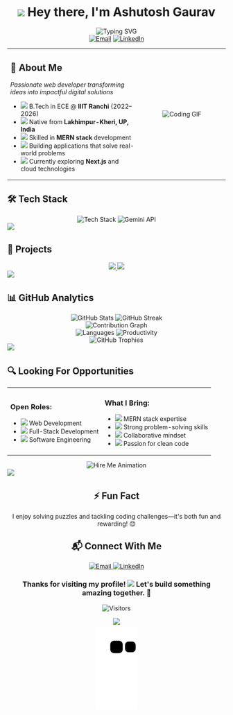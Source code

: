 # <div align="center"> <img src="https://media.giphy.com/media/hvRJCLFzcasrR4ia7z/giphy.gif" width="30px"/> Hey there, I'm Ashutosh Gaurav</div>

<div align="center">
  <img src="https://readme-typing-svg.demolab.com?font=Fira+Code&pause=1000&width=435&lines=MERN+Stack+Developer;Web+Development+Enthusiast;Problem+Solver;Always+Learning+New+Tech" alt="Typing SVG" />
</div>

<div align="center">
  <a href="mailto:ashu00665@gmail.com"><img src="https://img.shields.io/badge/Email-ashu00665%40gmail.com-D14836?style=for-the-badge&logo=gmail&logoColor=white" alt="Email"></a>
  <a href="https://www.linkedin.com/in/ashutosh-gaurav-2abba7215/"><img src="https://img.shields.io/badge/LinkedIn-Ashutosh%20Gaurav-0077B5?style=for-the-badge&logo=linkedin&logoColor=white" alt="LinkedIn"></a>
</div>

<table border="0" cellspacing="0" cellpadding="0">
  <tr>
    <td valign="top" width="60%">
      <h2>💫 About Me</h2>
      <p><em>Passionate web developer transforming ideas into impactful digital solutions</em></p>
      <ul>
        <li><img src="https://media.giphy.com/media/WUlplcMpOCEmTGBtBW/giphy.gif" width="20"> B.Tech in ECE @ <strong>IIIT Ranchi</strong> (2022–2026)</li>
        <li><img src="https://media.giphy.com/media/hVxJUqWXVrCGTDpnVU/giphy.gif" width="20"> Native from <strong>Lakhimpur-Kheri, UP, India</strong></li>
        <li><img src="https://media.giphy.com/media/jRf5fsn8G6YaogAWxn/giphy.gif" width="20"> Skilled in <strong>MERN stack</strong> development</li>
        <li><img src="https://media.giphy.com/media/LmNwrBhejkK9EFP504/giphy.gif" width="20"> Building applications that solve real-world problems</li>
        <li><img src="https://media.giphy.com/media/lP8xu5t2DLGG045H8F/giphy.gif" width="20"> Currently exploring <strong>Next.js</strong> and cloud technologies</li>
      </ul>
    </td>
    <td align="center" width="40%">
      <img src="https://media.giphy.com/media/qgQUggAC3Pfv687qPC/giphy.gif" width="100%" alt="Coding GIF" />
    </td>
  </tr>
</table>

## 🛠️ Tech Stack
<div align="center">
  <img src="https://skillicons.dev/icons?i=c,cpp,javascript,typescript,html,css,java,react,nextjs,nodejs,express,mongodb,prisma,git,github,vscode,postman&theme=dark&perline=9" alt="Tech Stack" />
  <img src="https://img.shields.io/badge/Gemini_API-black?logo=google&logoColor=white&style=for-the-badge" alt="Gemini API" title="Gemini API" height="40"/>
</div>

<img src="https://user-images.githubusercontent.com/73097560/115834477-dbab4500-a447-11eb-908a-139a6edaec5c.gif">

## 🚀 Projects

<div align="center">
  <a href="https://github.com/ashu6783">
    <img src="https://github-readme-stats.vercel.app/api/pin/?username=ashu6783&repo=medicalRx&theme=tokyonight" width="47%" />
  </a>
  <a href="https://github.com/ashu6783">
    <img src="https://github-readme-stats.vercel.app/api/pin/?username=ashu6783&repo=mern-project&theme=tokyonight" width="47%" />
  </a>
</div>


<img src="https://user-images.githubusercontent.com/73097560/115834477-dbab4500-a447-11eb-908a-139a6edaec5c.gif">

## 📊 GitHub Analytics

<div align="center">
  <img src="https://github-readme-stats.vercel.app/api?username=ashu6783&theme=tokyonight&hide_border=true&include_all_commits=true&count_private=true" width="49%" alt="GitHub Stats" />
  <img src="https://github-readme-streak-stats.herokuapp.com/?user=ashu6783&theme=tokyonight&hide_border=true" width="49%" alt="GitHub Streak" />
</div>

<div align="center">
  <img src="https://github-readme-activity-graph.vercel.app/graph?username=ashu6783&theme=tokyo-night&hide_border=true" width="98%" alt="Contribution Graph" />
</div>

<div align="center">
  <img src="https://github-profile-summary-cards.vercel.app/api/cards/repos-per-language?username=ashu6783&theme=tokyonight" width="49%" alt="Languages" />
  <img src="https://github-profile-summary-cards.vercel.app/api/cards/productive-time?username=ashu6783&theme=tokyonight" width="49%" alt="Productivity" />
</div>

<div align="center">
  <img src="https://github-profile-trophy.vercel.app/?username=ashu6783&theme=tokyonight&no-frame=true&row=1&column=6" width="98%" alt="GitHub Trophies" />
</div>

<img src="https://user-images.githubusercontent.com/73097560/115834477-dbab4500-a447-11eb-908a-139a6edaec5c.gif">

## 🔍 Looking For Opportunities

<table border="0" cellspacing="0" cellpadding="0">
  <tr>
    <td>
      <h3>Open Roles:</h3>
      <ul>
        <li><img src="https://media.giphy.com/media/QssGEmpkyEOhBCb7e1/giphy.gif" width="20"> Web Development</li>
        <li><img src="https://media.giphy.com/media/0TtX2qqpxp3pIafzio/giphy.gif" width="20"> Full-Stack Development</li>
        <li><img src="https://media.giphy.com/media/M9gbBd9nbDrOTu1Mqx/giphy.gif" width="20"> Software Engineering</li>
      </ul>
    </td>
    <td>
      <h3>What I Bring:</h3>
      <ul>
        <li><img src="https://media.giphy.com/media/kH1DBkPNyZPOk0BxrM/giphy.gif" width="20"> MERN stack expertise</li>
        <li><img src="https://media.giphy.com/media/bGgsc5mWoryfgKBx1u/giphy.gif" width="20"> Strong problem-solving skills</li>
        <li><img src="https://media.giphy.com/media/BmmfETghGOPrW/giphy.gif" width="20"> Collaborative mindset</li>
        <li><img src="https://media.giphy.com/media/VTtANKl0beDFQRLDTh/giphy.gif" width="20"> Passion for clean code</li>
      </ul>
    </td>
  </tr>
</table>

<div align="center">
  <img src="https://media.giphy.com/media/YnS7j9pwnECXLMrI4t/giphy.gif" width="300px" alt="Hire Me Animation" />
</div>

<img src="https://user-images.githubusercontent.com/73097560/115834477-dbab4500-a447-11eb-908a-139a6edaec5c.gif">

<div align="center">
  <h2>⚡ Fun Fact</h2>
  <p>I enjoy solving puzzles and tackling coding challenges—it's both fun and rewarding! 😊</p>
  
  
  <h2>📬 Connect With Me</h2>
  <a href="mailto:ashu00665@gmail.com">
    <img src="https://img.shields.io/badge/Email-Contact_Me-D14836?style=for-the-badge&logo=gmail&logoColor=white" alt="Email">
  </a>
  <a href="https://www.linkedin.com/in/ashutosh-gaurav-2abba7215/">
    <img src="https://img.shields.io/badge/LinkedIn-Let's_Connect-0077B5?style=for-the-badge&logo=linkedin&logoColor=white" alt="LinkedIn">
  </a>
  
  <h3>Thanks for visiting my profile! <img src="https://media.giphy.com/media/3o7aD7l56QvaooSsCI/giphy.gif" width="30px"> Let's build something amazing together. 🚀</h3>
  
  ![Visitors](https://api.visitorbadge.io/api/visitors?path=ashu6783&label=VISITORS&labelColor=%23000000&countColor=%230A0A0A)
  
  <img src="https://media.giphy.com/media/3o7aCTfyhYawdOXcFW/giphy.gif" width="150px" />
</div>

<!-- Snake animation -->
<div align="center">
  <img src="https://github.com/ashu6783/ashu6783/blob/output/github-contribution-grid-snake.svg" alt="snake animation" />
</div>
